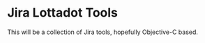 Jira Lottadot Tools
======================

This will be a collection of Jira tools, hopefully Objective-C based.

